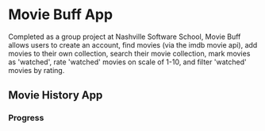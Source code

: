 # Movie Buff App

Completed as a group project at Nashville Software School, Movie Buff allows users to create an account, find movies (via the imdb movie api), add movies to their own collection, search their movie collection, mark movies as 'watched', rate 'watched' movies on scale of 1-10, and filter 'watched' movies by rating.

## Movie History App


### Progress
